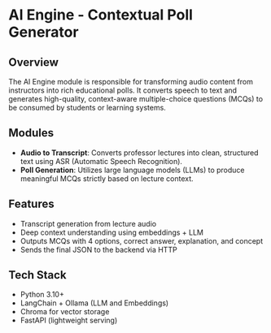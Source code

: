 # AI Engine - Contextual Poll Generator

## Overview
The AI Engine module is responsible for transforming audio content from instructors into rich educational polls. It converts speech to text and generates high-quality, context-aware multiple-choice questions (MCQs) to be consumed by students or learning systems.

## Modules
- **Audio to Transcript**: Converts professor lectures into clean, structured text using ASR (Automatic Speech Recognition).
- **Poll Generation**: Utilizes large language models (LLMs) to produce meaningful MCQs strictly based on lecture context.

## Features
- Transcript generation from lecture audio
- Deep context understanding using embeddings + LLM
- Outputs MCQs with 4 options, correct answer, explanation, and concept
- Sends the final JSON to the backend via HTTP

## Tech Stack
- Python 3.10+
- LangChain + Ollama (LLM and Embeddings)
- Chroma for vector storage
- FastAPI (lightweight serving)
